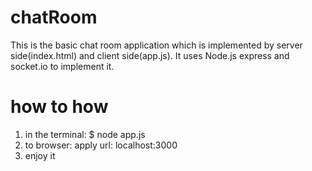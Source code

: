 # chatRoom
This is the basic chat room application which is implemented by server side(index.html) and client side(app.js).
It uses Node.js express and socket.io to implement it.

# how to how
1. in the terminal: $ node app.js
2. to browser: apply url: localhost:3000
3. enjoy it
